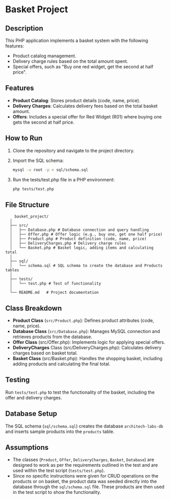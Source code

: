 # Basket Project

## Description
This PHP application implements a basket system with the following features:
- Product catalog management.
- Delivery charge rules based on the total amount spent.
- Special offers, such as "Buy one red widget, get the second at half price".

## Features
- **Product Catalog**: Stores product details (code, name, price).
- **Delivery Charges**: Calculates delivery fees based on the total basket amount.
- **Offers**: Includes a special offer for Red Widget (R01) where buying one gets the second at half price.

## How to Run
1. Clone the repository and navigate to the project directory.

2. Import the SQL schema:
   ```bash
   mysql -u root -p < sql/schema.sql
3. Run the tests/test.php file in a PHP environment:
   ```bash
   php tests/test.php

## File Structure
~~~
    basket_project/  
  │  
  ├── src/  
  │   ├── Database.php # Database connection and query handling  
  │   ├── Offer.php # Offer logic (e.g., buy one, get one half price)  
  │   ├── Product.php # Product definition (code, name, price)  
  │   ├── DeliveryCharges.php # Delivery charge rules  
  │   └── Basket.php # Basket logic, adding items and calculating total 
  │   
  ├── sql/  
  │   └── schema.sql # SQL schema to create the database and Products tables  
  │   
  ├── tests/  
  │   └── test.php # Test of functionality
  │  
  └── README.md   # Project documentation
~~~


## Class Breakdown
* **Product Class** (`src/Product.php`): Defines product attributes (code, name, price). 
* **Database Class** (`src/Database.php`): Manages MySQL connection and retrieves products from the database.
* **Offer Class** (src/Offer.php): Implements logic for applying special offers.
* **DeliveryCharges** Class (src/DeliveryCharges.php): Calculates delivery charges based on basket total.
* **Basket Class** (src/Basket.php): Handles the shopping basket, including adding products and calculating the final total.
  
## Testing 
Run `tests/test.php` to test the functionality of the basket, including the offer and delivery charges.

## Database Setup
The SQL schema (`sql/schema.sql`) creates the database `architech-labs-db` and inserts sample products into the `products` table.

## Assumptions
- The classes (`Product`, `Offer`, `DeliveryCharges`, `Basket`, `Database`) are designed to work as per the requirements outlined in the test and are used within the test script (`tests/test.php`).
- Since no specific instructions were given for CRUD operations on the products or on basket, the product data was seeded directly into the database through the `sql/schema.sql` file. These products are then used in the test script to show the functionality.
